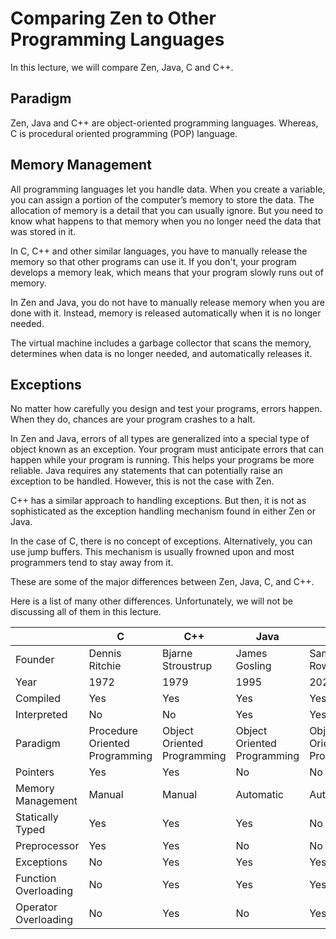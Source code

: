 # Comparing Zen to Other Programming Languages

In this lecture, we will compare Zen, Java, C and C++.

## Paradigm

Zen, Java and C++ are object-oriented programming languages. Whereas, C is
procedural oriented programming (POP) language.

## Memory Management

All programming languages let you handle data. When you create a variable,
you can assign a portion of the computer’s memory to store the data.
The allocation of memory is a detail that you can usually ignore.
But you need to know what happens to that memory when you no longer need
the data that was stored in it.

In C, C++ and other similar languages, you have to manually release the memory
so that other programs can use it. If you don't, your program develops a memory leak,
which means that your program slowly runs out of memory.

In Zen and Java, you do not have to manually release memory when you are done
with it. Instead, memory is released automatically when it is no longer needed.

The virtual machine includes a garbage collector that scans the memory,
determines when data is no longer needed, and automatically releases it.

## Exceptions

No matter how carefully you design and test your programs, errors happen.
When they do, chances are your program crashes to a halt.

In Zen and Java, errors of all types are generalized into a special type of object
known as an exception. Your program must anticipate errors that can happen while
your program is running. This helps your programs be more reliable. Java requires
any statements that can potentially raise an exception to be handled. However,
this is not the case with Zen.

C++ has a similar approach to handling exceptions. But then, it is not as
sophisticated as the exception handling mechanism found in either Zen or Java.

In the case of C, there is no concept of exceptions. Alternatively, you can
use jump buffers. This mechanism is usually frowned upon and most programmers
tend to stay away from it.

These are some of the major differences between Zen, Java, C, and C++.

Here is a list of many other differences. Unfortunately, we will not be discussing
all of them in this lecture.

|                      | C                              | C++                         | Java                        | Zen                         |
|----------------------|--------------------------------|-----------------------------|-----------------------------|-----------------------------|
| Founder              | Dennis Ritchie                 | Bjarne Stroustrup           | James Gosling               | Samuel Rowe                 |
| Year                 | 1972                           | 1979                        | 1995                        | 2020                        |
| Compiled             | Yes                            | Yes                         | Yes                         | Yes                         |
| Interpreted          | No                             | No                          | Yes                         | Yes                         |
| Paradigm             | Procedure Oriented Programming | Object Oriented Programming | Object Oriented Programming | Object Oriented Programming |
| Pointers             | Yes                            | Yes                         | No                          | No                          |
| Memory Management    | Manual                         | Manual                      | Automatic                   | Automatic                   |
| Statically Typed     | Yes                            | Yes                         | Yes                         | No                          |
| Preprocessor         | Yes                            | Yes                         | No                          | No                          |
| Exceptions           | No                             | Yes                         | Yes                         | Yes                         |
| Function Overloading | No                             | Yes                         | Yes                         | Yes                         |
| Operator Overloading | No                             | Yes                         | No                          | Yes                         |